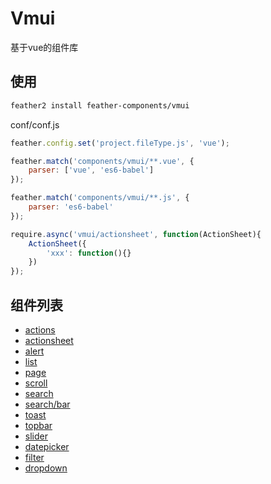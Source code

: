 Vmui
================
基于vue的组件库

## 使用

```sh
feather2 install feather-components/vmui
```

conf/conf.js

```js
feather.config.set('project.fileType.js', 'vue');

feather.match('components/vmui/**.vue', {
    parser: ['vue', 'es6-babel']
});

feather.match('components/vmui/**.js', {
    parser: 'es6-babel'
});
```

```js
require.async('vmui/actionsheet', function(ActionSheet){
    ActionSheet({
        'xxx': function(){}
    })
});
```

## 组件列表

* [actions](./actions)
* [actionsheet](./actionsheet)
* [alert](./alert)
* [list](./list)
* [page](./page)
* [scroll](./scroll)
* [search](./search)
* [search/bar](./search/bar.md)
* [toast](./toast)
* [topbar](./topbar)
* [slider](./slider)
* [datepicker](./datepicker)
* [filter](./filter)
* [dropdown](./dropdown)
